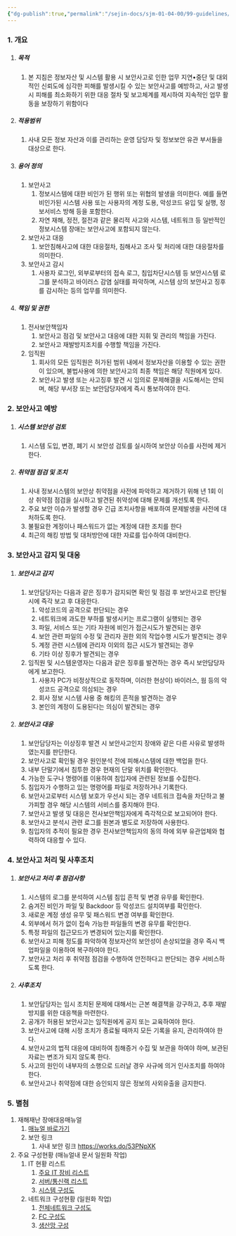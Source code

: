 ```yaml
---
{"dg-publish":true,"permalink":"/sejin-docs/sjm-01-04-00/99-guidelines/0305-security-event/","title":"22.3.5 IT보안사고대응지침","tags":["정보보안관리규정","보안","기술적보안","보안사고대응"],"noteIcon":"","created":"2024-12-18T11:17:05.201+09:00","updated":"2024-12-23T08:49:01.904+09:00"}
---
```


### 1. 개요
1. ##### 목적
	1. 본 지침은 정보자산 및 시스템 활용 시 보안사고로 인한 업무 지연•중단 및 대외적인 신뢰도에 심각한 피해를 발생시킬 수 있는 보안사고를 예방하고, 사고 발생시 피해를 최소화하기 위한 대응 절차 및 보고체계를 제시하여 지속적인 업무 활동을 보장하기 위함이다
2. ##### 적용범위
	1. 사내 모든 정보 자산과 이를 관리하는 운영 담당자 및 정보보안 유관 부서들을 대상으로 한다. 
3. ##### 용어 정의
	1. 보안사고
		1. 정보시스템에 대한 비인가 된 행위 또는 위협의 발생을 의미한다. 예를 들면 비인가된 시스템 사용 또는 사용자의 계정 도용, 악성코드 유입 및 실행, 정보서비스 방해 등을 포함한다. 
		2. 자연 재해, 정전, 절전과 같은 물리적 사고와 시스템, 네트워크 등 일반적인 정보시스템 장애는 보안사고에 포함되지 않는다.
	2. 보안사고 대응
		1. 보안침해사고에 대한 대응절차, 침해사고 조사 및 처리에 대한 대응절차를 의미한다.  
	3. 보안사고 감시
		1. 사용자 로그인, 외부로부터의 접속 로그, 침입차단시스템 등 보안시스템 로그를 분석하고 바이러스 감염 실태를 파악하며, 시스템 상의 보안사고 징후를 감시하는 등의 업무를 의미한다. 
4. ##### 책임 및 권한
	1. 전사보안책임자
		1. 보안사고 점검 및 보안사고 대응에 대한 지휘 및 관리의 책임을 가진다.  
		2. 보안사고 재발방지조치를 수행할 책임을 가진다.  
	2. 임직원
		1. 회사의 모든 임직원은 허가된 범위 내에서 정보자산을 이용할 수 있는 권한이 있으며, 불법사용에 의한 보안사고의 최종 책임은 해당 직원에게 있다. 
		2. 보안사고 발생 또는 사고징후 발견 시 임의로 문제해결을 시도해서는 안되며, 해당 부서장 또는 보안담당자에게 즉시 통보하여야 한다. 
### 2. 보안사고 예방
1. ##### 시스템 보안성 검토
	1. 시스템 도입, 변경, 폐기 시 보안성 검토를 실시하여 보안상 이슈를 사전에 제거한다.
2. ##### 취약점 점검 및 조치
	1. 사내 정보시스템의 보안상 취약점을 사전에 파악하고 제거하기 위해 년 1회 이상 취약점 점검을 실시하고 발견된 취약성에 대해 문제를 개선토록 한다. 
	2. 주요 보안 이슈가 발생할 경우 긴급 조치사항을 배포하여 문제발생을 사전에 대처하도록 한다.
	3. 불필요한 계정이나 패스워드가 없는 계정에 대한 조치를 한다
	4. 최근의 해킹 방법 및 대처방안에 대한 자료를 입수하여 대비한다. 
### 3. 보안사고 감지 및 대응
1. ##### 보안사고 감지
	1. 보안담당자는 다음과 같은 징후가 감지되면 확인 및 점검 후 보안사고로 판단될 시에 즉각 보고 후 대응한다. 
		1. 악성코드의 공격으로 판단되는 경우 
		2. 네트워크에 과도한 부하를 발생시키는 프로그램이 실행되는 경우
		3. 파일, 서비스 또는 기타 자원에 비인가 접근시도가 발견되는 경우
		4. 보안 관련 파일의 수정 및 관리자 권한 외의 작업수행 시도가 발견되는 경우
		5. 계정 관련 시스템에 관리자 이외의 접근 시도가 발견되는 경우
		6. 기타 이상 징후가 발견되는 경우
	2. 임직원 및 시스템운영자는 다음과 같은 징후를 발견하는 경우 즉시 보안담당자에게 보고한다.
		1. 사용자 PC가 비정상적으로 동작하며, 이러한 현상이) 바이러스, 웜 등의 악성코드 공격으로 의심되는 경우
		2. 회사 정보 시스템 사용 중 해킹의 흔적을 발견하는 경우
		3. 본인의 계정이 도용된다는 의심이 발견되는 경우
2. ##### 보안사고 대응
	1. 보안담당자는 이상징후 발견 시 보안사고인지 장애와 같은 다른 사유로 발생하였는지를 판단한다. 
	2. 보안사고로 확인될 경우 원인분석 전에 피해시스템에 대한 백업을 한다.
	3. 내부 단말기에서 침투한 경우 현재의 단말 위치를 확인한다. 
	4. 가능한 도구나 명령어를 이용하여 침입자에 관련된 정보를 수집한다. 
	5. 침입자가 수행하고 있는 명령어를 파일로 저장하거나 기록한다. 
	6. 보안사고로부터 시스템 보호가 우선시 되는 경우 네트워크 접속을 차단하고 불가피할 경우 해당 시스템의 서비스를 중지해야 한다. 
	7. 보안사고 발생 및 대응은 전사보안책임자에게 즉각적으로 보고되어야 한다. 
	8. 보안사고 분석시 관련 로그를 원본과 별도로 저장하여 사용한다.
	9. 침입자의 추적이 필요한 경우 전사보안책임자의 동의 하에 외부 유관업체와 협력하여 대응할 수 있다.
### 4. 보안사고 처리 및 사후조치
1. ##### 보안사고 처리 후 점검사항
	1. 시스템의 로그를 분석하여 시스템 침입 흔적 및 변경 유무를 확인한다. 
	2. 숨겨진 비인가 파일 및 Backdoor 등 악성코드 설치여부를 확인한다. 
	3. 새로운 계정 생성 유무 및 패스워드 변경 여부를 확인한다. 
	4. 외부에서 허가 없이 접속 가능한 파일들의 변경 유무를 확인한다.
	5. 특정 파일의 접근모드가 변경되어 있는지를 확인한다. 
	6. 보안사고 피해 정도를 파악하여 정보자산의 보안성이 손상되었을 경우 즉시 백업파일을 이용하여 복구하여야 한다. 
	7. 보안사고 처리 후 취약점 점검을 수행하여 안전하다고 판단되는 경우 서비스하도록 한다.
2. ##### 사후조치 
	1. 보안담당자는 임시 조치된 문제에 대해서는 근본 해결책을 강구하고, 추후 재발방지를 위한 대응책을 마련한다.  
	2. 공개가 허용된 보안사고는 임직원에게 공지 또는 교육하여야 한다. 
	3. 보안사고에 대해 시정 조치가 종료될 때까지 모든 기록을 유지, 관리하여야 한다.
	4. 보안사고의 법적 대응에 대비하여 침해증거 수집 및 보관을 하여야 하며, 보관된 자료는 변조가 되지 않도록 한다.
	5. 사고의 원인이 내부자의 소행으로 드러날 경우 사규에 의거 인사조치를 하여야 한다.
	6. 보안사고나 취약점에 대한 승인되지 않은 정보의 사외유출을 금지한다. 
### 5. 별첨
1. 재해재난 장애대응매뉴얼
	1. [매뉴얼 바로가기](http://211.228.165.94/Manual/web/viewer.html?file=./SJM_01_04_00/22_3_6.pdf#page=1)
	2. 보안 링크
		1. 사내 보안 링크 https://works.do/53PNpXK
2. 주요 구성현황 (매뉴얼내 문서 일원화 작업)
	1.  IT 현황 리스트
		1. [주요 IT 장비 리스트](http://211.228.165.94/Manual/web/viewer.html?file=./SJM_01_04_00/22_3_6.pdf#page=22)
		2. [서버/통신랙 리스트](http://211.228.165.94/Manual/web/viewer.html?file=./SJM_01_04_00/22_3_6.pdf#page=25)
		3. [시스템 구성도](http://211.228.165.94/Manual/web/viewer.html?file=./SJM_01_04_00/22_3_6.pdf#page=26)
	2. 네트워크 구성현황 (일원화 작업)
		1. [전체네트워크 구성도](http://211.228.165.94/Manual/web/viewer.html?file=./SJM_01_04_00/22_3_6.pdf#page=28)
		2. [FC 구성도](http://211.228.165.94/Manual/web/viewer.html?file=./SJM_01_04_00/22_3_6.pdf#page=29)
		3. [생산망 구성](http://211.228.165.94/Manual/web/viewer.html?file=./SJM_01_04_00/22_3_6.pdf#page=30)


